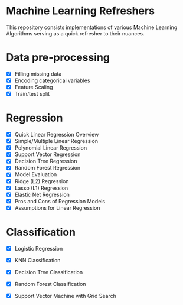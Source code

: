 # Machine Learning Refreshers

This repository consists implementations of various Machine Learning Algorithms serving as a quick refresher to their nuances.

# Data pre-processing

- [x] Filling missing data
- [x] Encoding categorical variables
- [x] Feature Scaling
- [x] Train/test split

# Regression

- [x] Quick Linear Regression Overview
- [x] Simple/Multiple Linear Regression 
- [x] Polynomial Linear Regression
- [x] Support Vector Regression
- [x] Decision Tree Regression
- [x] Random Forest Regression
- [x] Model Evaluation
- [x] Ridge (L2) Regression
- [x] Lasso (L1) Regression
- [x] Elastic Net Regression
- [x] Pros and Cons of Regression Models
- [x] Assumptions for Linear Regression

# Classification 

- [x] Logistic Regression
- [x] KNN Classification
- [x] Decision Tree Classification
- [x] Random Forest Classification
- [x] Support Vector Machine with Grid Search

